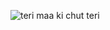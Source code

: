 ![teri maa ki chut teri](https://user-images.githubusercontent.com/124076546/233799783-874507cd-de57-43f3-8586-541bf0611f7a.png)
